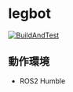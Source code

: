 # legbot
[![BuildAndTest](https://img.shields.io/github/actions/workflow/status/YumaMatsumura/legbot/build.yml?branch=master)](https://github.com/YumaMatsumura/legbot/actions/workflows/build.yml)

## 動作環境
- ROS2 Humble
